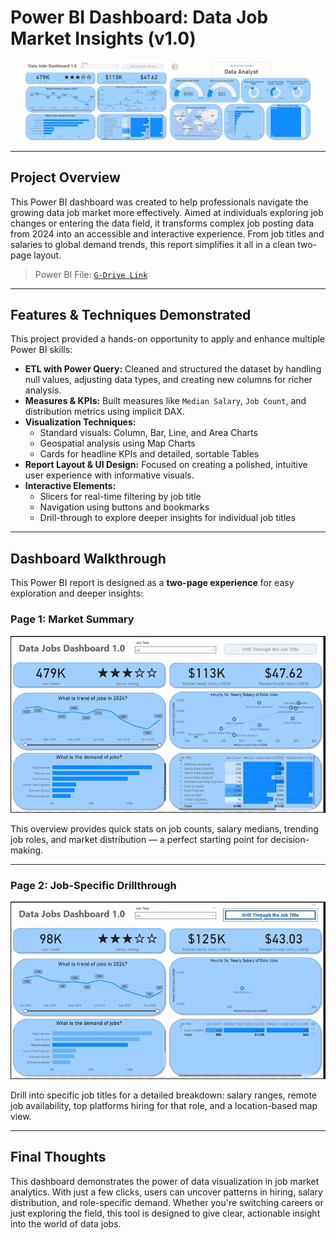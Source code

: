 # Power BI Dashboard: Data Job Market Insights (v1.0)

<p align="center">
  <img src="assets/dash1.png" alt="Dashboard 1" width="45%" />
  <img src="assets/drill_through.png" alt="Dashboard 2" width="45%" />
</p>

---

## Project Overview

This Power BI dashboard was created to help professionals navigate the growing data job market more effectively. Aimed at individuals exploring job changes or entering the data field, it transforms complex job posting data from 2024 into an accessible and interactive experience. From job titles and salaries to global demand trends, this report simplifies it all in a clean two-page layout.

> Power BI File: [`G-Drive Link`](https://drive.google.com/file/d/1YoETddP_JcNcjW_-670uFS_P4Do9Teag/view?usp=sharing)

---

## Features & Techniques Demonstrated

This project provided a hands-on opportunity to apply and enhance multiple Power BI skills:

- **ETL with Power Query:** Cleaned and structured the dataset by handling null values, adjusting data types, and creating new columns for richer analysis.
- **Measures & KPIs:** Built measures like `Median Salary`, `Job Count`, and distribution metrics using implicit DAX.
- **Visualization Techniques:**
  - Standard visuals: Column, Bar, Line, and Area Charts
  - Geospatial analysis using Map Charts
  - Cards for headline KPIs and detailed, sortable Tables
- **Report Layout & UI Design:** Focused on creating a polished, intuitive user experience with informative visuals.
- **Interactive Elements:**
  - Slicers for real-time filtering by job title
  - Navigation using buttons and bookmarks
  - Drill-through to explore deeper insights for individual job titles

---

## Dashboard Walkthrough

This Power BI report is designed as a **two-page experience** for easy exploration and deeper insights:

### Page 1: Market Summary

![Dashboard Page 1](assets/screen1.gif)

This overview provides quick stats on job counts, salary medians, trending job roles, and market distribution — a perfect starting point for decision-making.

---

### Page 2: Job-Specific Drillthrough

![Dashboard Page 2](assets/screen2.gif)

Drill into specific job titles for a detailed breakdown: salary ranges, remote job availability, top platforms hiring for that role, and a location-based map view.

---

## Final Thoughts

This dashboard demonstrates the power of data visualization in job market analytics. With just a few clicks, users can uncover patterns in hiring, salary distribution, and role-specific demand. Whether you're switching careers or just exploring the field, this tool is designed to give clear, actionable insight into the world of data jobs.
